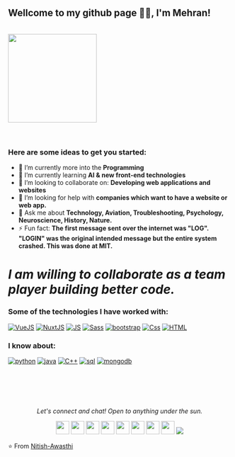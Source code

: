 ### <h2>Wellcome to my github page 🙏🏻, I'm Mehran!
  </br>


<img align="" src="https://media.giphy.com/media/jRf5fsn8G6YaogAWxn/giphy.gif" width="200" height="200"/>
</br></br></br>

###  Here are some ideas to get you started:</br>

- 🔭 I’m currently more into the **Programming**
- 🌱 I’m currently learning **AI & new front-end technologies**
- 👯 I’m looking to collaborate on: **Developing web applications and websites**
- 🤔 I’m looking for help with **companies which want to have a website or web app.**
- 💬 Ask me about **Technology, Aviation, Troubleshooting, Psychology, Neuroscience, History, Nature.**
- ⚡ Fun fact: **The first message sent over the internet was "LOG". "LOGIN" was the original intended message but the entire system crashed. This was done at MIT.**

# *I am willing to collaborate as a team player building better code.*


### Some of the technologies I have worked with:</br>
[![VueJS](https://www.linkpicture.com/q/file_type_vue_icon_130078.png)](https://www.linkpicture.com/view.php?img=LPic63efb22c3b4b31408300260)
[![NuxtJS](https://www.linkpicture.com/q/file_type_nuxt_icon_130293-2.png)](https://www.linkpicture.com/view.php?img=LPic63efb13dd93d01178202359)
[![JS](https://www.linkpicture.com/q/file_type_light_js_icon_130458.png)](https://www.linkpicture.com/view.php?img=LPic63efb2e392e21709386342)
[![Sass](https://www.linkpicture.com/q/file_type_sass_icon_130182.png)](https://www.linkpicture.com/view.php?img=LPic63efb2783f67e638512711)
[![bootstrap](https://www.linkpicture.com/q/bootstrap_plain_logo_icon_146619.png)](https://www.linkpicture.com/view.php?img=LPic63efb445718451511110434)
[![Css](https://www.linkpicture.com/q/file_type_css_icon_130661.png)](https://www.linkpicture.com/view.php?img=LPic63efb51931b36149640949)
[![HTML](https://www.linkpicture.com/q/file_type_html_icon_130541.png)](https://www.linkpicture.com/view.php?img=LPic63efb4e0d929d1195913754)


### I know about: </br>

[![python](https://www.linkpicture.com/q/python_18894.png)](https://www.linkpicture.com/view.php?img=LPic63efb5a4a7f251256824409)
[![java](https://www.linkpicture.com/q/java_original_logo_icon_146458.png)](https://www.linkpicture.com/view.php?img=LPic63efb600705a01838303298)
[![C++](https://www.linkpicture.com/q/c_icon_132529.png)](https://www.linkpicture.com/view.php?img=LPic63efb6e237236782441100)
[![sql](https://www.linkpicture.com/q/sql-file-black-rounded-rectangular-interface-symbol_icon-icons.com_57633.png)](https://www.linkpicture.com/view.php?img=LPic63efb76c623dd962920752)
[![mongodb](https://www.linkpicture.com/q/mongodb_plain_wordmark_logo_icon_146423.png)](https://www.linkpicture.com/view.php?img=LPic63efbabfe81ba1980047211)


</br></br></br></br>


<p align="center">
  <i>Let's connect and chat! Open to anything under the sun.</i>

  <p align="center">
    <a href="https://twitter.com/naimish860" alt="Twitter"><img src="https://github.com/nitish-awasthi/nitish-awasthi/blob/master/twitter.png" height="30" width="30"></a>     
    <a href="https://www.linkedin.com/in/anitish/" alt="Linkedin"><img src="https://github.com/nitish-awasthi/nitish-awasthi/blob/master/174857.png" height="30" width="30"></a>
  <a href="https://www.facebook.com/naimish.awasthi.98" alt="Facebook"><img src="https://github.com/nitish-awasthi/nitish-awasthi/blob/master/1024px-Facebook_Logo_(2019).png" height="30" width="30"></a>
  <a href="https://www.instagram.com/meenitish" alt="Facebook"><img src="https://github.com/nitish-awasthi/nitish-awasthi/blob/master/instagram-logo-png-transparent-background-hd-3.png" height="30" width="30"></a>
  <a href="https://www.dev.to/nitishawasthi" alt="dev.to"><img src="https://github.com/nitish-awasthi/nitish-awasthi/blob/master/download.png" height="30" width="30"></a>
  <a href="https://fosstodon.org/@nitishawasthi" alt="mastodon"><img src="https://github.com/nitish-awasthi/nitish-awasthi/blob/master/1200px-Mastodon_Logotype_(Simple).svg.png" height="30" width="30"></a>
  <a href="https://codechef.com/anitish_225" alt="Codechef"><img src="https://github.com/nitish-awasthi/nitish-awasthi/blob/master/c5d9fc1e18bcf039f464c2ab6cfb3eb6.jpg" height="30" width="30"></a>
    <a href="mailto:anitish.225@gmail.com" alt="Contact me"><img src="https://github.com/nitish-awasthi/nitish-awasthi/blob/master/gmail-512.webp" height="30" width="30"></a>
    <a href="https://nitishawasthi.com" alt="My site"><img src="https://raw.githubusercontent.com/jayehernandez/jayehernandez/3f5402efef9a0ae89211a6e04609558e862ca616/readme/external-link-line.svg"></a>
  </p>

⭐️ From [Nitish-Awasthi](https://github.com/Nitish-Awasthi)
